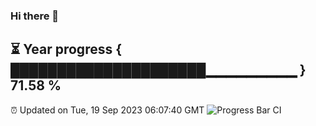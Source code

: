 ### Hi there 👋
⏳ Year progress { █████████████████████▁▁▁▁▁▁▁▁▁ } 71.58 %
---
⏰ Updated on Tue, 19 Sep 2023 06:07:40 GMT
![Progress Bar CI](https://github.com/Moyi321/Moyi321/workflows/Progress%20Bar%20CI/badge.svg)
